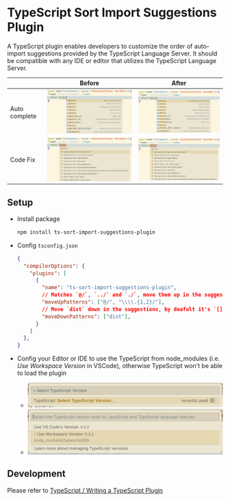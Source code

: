 # TypeScript Sort Import Suggestions Plugin

A TypeScript plugin enables developers to customize the order of auto-import suggestions provided by the TypeScript Language Server. It should be compatible with any IDE or editor that utilizes the TypeScript Language Server.

|               | Before      |   After
| -----------   | ----------- | ----------- |
| Auto complete | <img src="./assets/auto-complete-before.png" width="546" /> | <img src="./assets/auto-complete-after.png" width="546" /> |
| Code Fix    | <img src="./assets/code-fix-before.png" width="546"> | <img src="./assets/code-fix-after.png" width="546"> |


## Setup

- Install package

    ```bash
    npm install ts-sort-import-suggestions-plugin
    ```

- Config `tsconfig.json`

    ```json
    {
      "compilerOptions": {
        "plugins": [
          {
            "name": "ts-sort-import-suggestions-plugin",
            // Matches `@/`, `../` and `./`, move them up in the suggestions (This is the default config if you leave it empty)
            "moveUpPatterns": ["@/", "\\\\.{1,2}/"],
            // Move `dist` down in the suggestions, by deafult it's `[]`
            "moveDownPatterns": ["dist"],
          }
        ]
      },
    }
    ```

- Config your Editor or IDE to use the TypeScript from node_modules (i.e. *Use Workspace Version* in VSCode), otherwise TypeScript won't be able to load the plugin
    - <img width="500" src="./assets/select-typescript-version.png" alt="select typescript version">
    - <img width="500" src="./assets/use-workspace-version.png" alt="use workspace version">

## Development

Please refer to [TypeScript / Writing a TypeScript Plugin](https://github.com/microsoft/TypeScript/wiki/Writing-a-Language-Service-Plugin)
